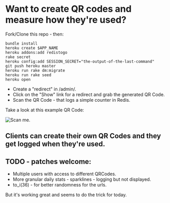 # Want to create QR codes and measure how they're used?

Fork/Clone this repo - then:
    
    bundle install
    heroku create $APP_NAME
    heroku addons:add redistogo
    rake secret
    heroku config:add SESSION_SECRET="the-output-of-the-last-command"
    git push heroku master
    heroku run rake dm:migrate
    heroku run rake seed
    heroku open

* Create a "redirect" in /admin/.
* Click on the "Show" link for a redirect and grab the generated QR Code.
* Scan the QR Code - that logs a simple counter in Redis.

Take a look at this example QR Code:

![Scan me.](https://raw.github.com/darron/reflector/master/example.png)

## Clients can create their own QR Codes and they get logged when they're used.

## TODO - patches welcome: 

* Multiple users with access to different QRCodes.
* More granular daily stats - sparklines - logging but not displayed.
* to_i(36) - for better randomness for the urls.

But it's working great and seems to do the trick for today.